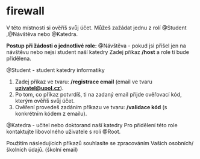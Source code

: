 # firewall
V této místnosti si ověříš svůj účet. Můžeš zažádat jednu z rolí @Student ,@Návštěva nebo @Katedra. 

**Postup při žádosti o jednotlivé role:** 
@Návštěva - pokud jsi přišel jen na návštěvu nebo nejsi student naší katedry
Zadej příkaz **/host** a role ti bude přidělena. 

@Student - student katedry informatiky
1. Zadej příkaz ve tvaru: **/registrace email** (email ve tvaru **uzivatel@upol.cz**). 
2. Po tom, co příkaz potvrdíš, ti na zadaný email přijde ověřovací kód, kterým ověříš svůj účet.
3. Ověření provedeš zadáním příkazu ve tvaru: **/validace kód** (s konkrétním kódem z emailu). 

@Katedra - učitel nebo doktorand naší katedry
Pro přidělení této role kontaktujte libovolného uživatele s rolí @Root.

Použitím následujících příkazů souhlasíte se zpracováním Vašich osobních/školních údajů. (školní email)
